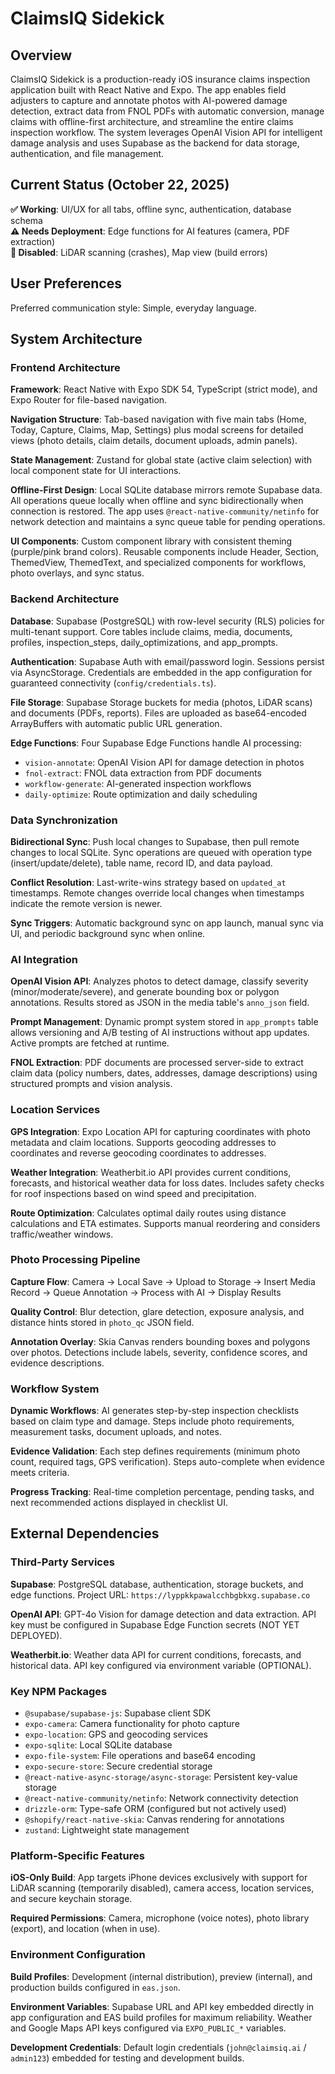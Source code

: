 # ClaimsIQ Sidekick

## Overview

ClaimsIQ Sidekick is a production-ready iOS insurance claims inspection application built with React Native and Expo. The app enables field adjusters to capture and annotate photos with AI-powered damage detection, extract data from FNOL PDFs with automatic conversion, manage claims with offline-first architecture, and streamline the entire claims inspection workflow. The system leverages OpenAI Vision API for intelligent damage analysis and uses Supabase as the backend for data storage, authentication, and file management.

## Current Status (October 22, 2025)

**✅ Working**: UI/UX for all tabs, offline sync, authentication, database schema  
**⚠️ Needs Deployment**: Edge functions for AI features (camera, PDF extraction)  
**🔴 Disabled**: LiDAR scanning (crashes), Map view (build errors)

## User Preferences

Preferred communication style: Simple, everyday language.

## System Architecture

### Frontend Architecture

**Framework**: React Native with Expo SDK 54, TypeScript (strict mode), and Expo Router for file-based navigation.

**Navigation Structure**: Tab-based navigation with five main tabs (Home, Today, Capture, Claims, Map, Settings) plus modal screens for detailed views (photo details, claim details, document uploads, admin panels).

**State Management**: Zustand for global state (active claim selection) with local component state for UI interactions.

**Offline-First Design**: Local SQLite database mirrors remote Supabase data. All operations queue locally when offline and sync bidirectionally when connection is restored. The app uses `@react-native-community/netinfo` for network detection and maintains a sync queue table for pending operations.

**UI Components**: Custom component library with consistent theming (purple/pink brand colors). Reusable components include Header, Section, ThemedView, ThemedText, and specialized components for workflows, photo overlays, and sync status.

### Backend Architecture

**Database**: Supabase (PostgreSQL) with row-level security (RLS) policies for multi-tenant support. Core tables include claims, media, documents, profiles, inspection_steps, daily_optimizations, and app_prompts.

**Authentication**: Supabase Auth with email/password login. Sessions persist via AsyncStorage. Credentials are embedded in the app configuration for guaranteed connectivity (`config/credentials.ts`).

**File Storage**: Supabase Storage buckets for media (photos, LiDAR scans) and documents (PDFs, reports). Files are uploaded as base64-encoded ArrayBuffers with automatic public URL generation.

**Edge Functions**: Four Supabase Edge Functions handle AI processing:
- `vision-annotate`: OpenAI Vision API for damage detection in photos
- `fnol-extract`: FNOL data extraction from PDF documents
- `workflow-generate`: AI-generated inspection workflows
- `daily-optimize`: Route optimization and daily scheduling

### Data Synchronization

**Bidirectional Sync**: Push local changes to Supabase, then pull remote changes to local SQLite. Sync operations are queued with operation type (insert/update/delete), table name, record ID, and data payload.

**Conflict Resolution**: Last-write-wins strategy based on `updated_at` timestamps. Remote changes override local changes when timestamps indicate the remote version is newer.

**Sync Triggers**: Automatic background sync on app launch, manual sync via UI, and periodic background sync when online.

### AI Integration

**OpenAI Vision API**: Analyzes photos to detect damage, classify severity (minor/moderate/severe), and generate bounding box or polygon annotations. Results stored as JSON in the media table's `anno_json` field.

**Prompt Management**: Dynamic prompt system stored in `app_prompts` table allows versioning and A/B testing of AI instructions without app updates. Active prompts are fetched at runtime.

**FNOL Extraction**: PDF documents are processed server-side to extract claim data (policy numbers, dates, addresses, damage descriptions) using structured prompts and vision analysis.

### Location Services

**GPS Integration**: Expo Location API for capturing coordinates with photo metadata and claim locations. Supports geocoding addresses to coordinates and reverse geocoding coordinates to addresses.

**Weather Integration**: Weatherbit.io API provides current conditions, forecasts, and historical weather data for loss dates. Includes safety checks for roof inspections based on wind speed and precipitation.

**Route Optimization**: Calculates optimal daily routes using distance calculations and ETA estimates. Supports manual reordering and considers traffic/weather windows.

### Photo Processing Pipeline

**Capture Flow**: Camera → Local Save → Upload to Storage → Insert Media Record → Queue Annotation → Process with AI → Display Results

**Quality Control**: Blur detection, glare detection, exposure analysis, and distance hints stored in `photo_qc` JSON field.

**Annotation Overlay**: Skia Canvas renders bounding boxes and polygons over photos. Detections include labels, severity, confidence scores, and evidence descriptions.

### Workflow System

**Dynamic Workflows**: AI generates step-by-step inspection checklists based on claim type and damage. Steps include photo requirements, measurement tasks, document uploads, and notes.

**Evidence Validation**: Each step defines requirements (minimum photo count, required tags, GPS verification). Steps auto-complete when evidence meets criteria.

**Progress Tracking**: Real-time completion percentage, pending tasks, and next recommended actions displayed in checklist UI.

## External Dependencies

### Third-Party Services

**Supabase**: PostgreSQL database, authentication, storage buckets, and edge functions. Project URL: `https://lyppkkpawalcchbgbkxg.supabase.co`

**OpenAI API**: GPT-4o Vision for damage detection and data extraction. API key must be configured in Supabase Edge Function secrets (NOT YET DEPLOYED).

**Weatherbit.io**: Weather data API for current conditions, forecasts, and historical data. API key configured via environment variable (OPTIONAL).

### Key NPM Packages

- `@supabase/supabase-js`: Supabase client SDK
- `expo-camera`: Camera functionality for photo capture
- `expo-location`: GPS and geocoding services
- `expo-sqlite`: Local SQLite database
- `expo-file-system`: File operations and base64 encoding
- `expo-secure-store`: Secure credential storage
- `@react-native-async-storage/async-storage`: Persistent key-value storage
- `@react-native-community/netinfo`: Network connectivity detection
- `drizzle-orm`: Type-safe ORM (configured but not actively used)
- `@shopify/react-native-skia`: Canvas rendering for annotations
- `zustand`: Lightweight state management

### Platform-Specific Features

**iOS-Only Build**: App targets iPhone devices exclusively with support for LiDAR scanning (temporarily disabled), camera access, location services, and secure keychain storage.

**Required Permissions**: Camera, microphone (voice notes), photo library (export), and location (when in use).

### Environment Configuration

**Build Profiles**: Development (internal distribution), preview (internal), and production builds configured in `eas.json`.

**Environment Variables**: Supabase URL and API key embedded directly in app configuration and EAS build profiles for maximum reliability. Weather and Google Maps API keys configured via `EXPO_PUBLIC_*` variables.

**Development Credentials**: Default login credentials (`john@claimsiq.ai` / `admin123`) embedded for testing and development builds.